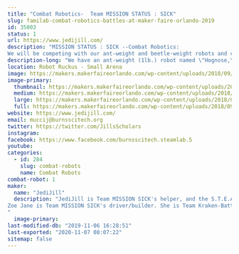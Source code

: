 ```yaml
---
title: "Combat Robotics-  Team MISSION STATUS : SICK"
slug: familab-combat-robotics-battles-at-maker-faire-orlando-2019
id: 35003
status: 1
url: https://www.jedijill.com/
description: "MISSION STATUS : SICK --Combat Robotics:
We will be competing with our ant-weight and beetle-weight robots and cheering like crazy for every competitor there!"
description-long: "We have an ant-weight (1lb.) robot named \"Hognose,\" and a beetle-weight (3 lb.) robot named \"Ptarmegeddon.\""
location: Robot Ruckus - Small Arena
image: https://makers.makerfaireorlando.com/wp-content/uploads/2018/09/20180925_125621-2-1024x576.jpg
image-primary:
  thumbnail: https://makers.makerfaireorlando.com/wp-content/uploads/2018/09/20180925_125621-2-150x150.jpg
  medium: https://makers.makerfaireorlando.com/wp-content/uploads/2018/09/20180925_125621-2-300x169.jpg
  large: https://makers.makerfaireorlando.com/wp-content/uploads/2018/09/20180925_125621-2-1024x576.jpg
  full: https://makers.makerfaireorlando.com/wp-content/uploads/2018/09/20180925_125621-2.jpg
website: https://www.jedijill.com/
email: muccij@burnsscitech.org
twitter: https://twitter.com/JillsScholars
instagram: 
facebook: https://www.facebook.com/burnsscitech.steamlab.5
youtube: 
categories:
  - id: 284
    slug: combat-robots
    name: Combat Robots
combat-robot: 1
maker:
  name: "JediJill"
  description: "JediJill is Team MISSION SICK's helper, and the S.T.E.A.M. Director for Burns Science and Technology Charter School. She is a Super Silly Scholar and a robot fabricator on Team Kraken-BattleBots.
Zoe Jane is Team MISSION SICK's driver/builder. She is Team Kraken-BattleBot's graphic designer and is also a robot fabricator, as well as a future dentist!
"
  image-primary: 
last-modified-db: "2019-11-06 16:28:51"
last-exported: "2020-11-07 08:07:22"
sitemap: false
---
```

